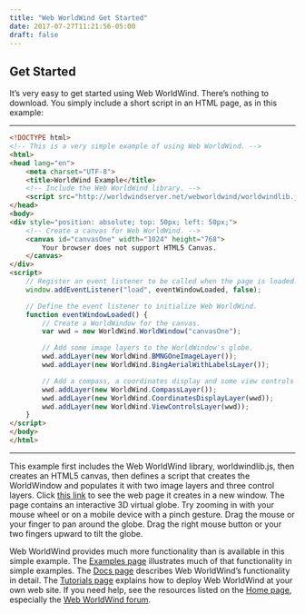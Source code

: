 ```yaml
---
title: "Web WorldWind Get Started"
date: 2017-07-27T11:21:56-05:00
draft: false
---
```


## Get Started

It’s very easy to get started using Web WorldWind. There’s nothing to download. You simply include a short script in an HTML page, as in this example:

---

```html
<!DOCTYPE html>
<!-- This is a very simple example of using Web WorldWind. -->
<html>
<head lang="en">
    <meta charset="UTF-8">
    <title>WorldWind Example</title>
    <!-- Include the Web WorldWind library. -->
    <script src="http://worldwindserver.net/webworldwind/worldwindlib.js" type="text/javascript"></script>
</head>
<body>
<div style="position: absolute; top: 50px; left: 50px;">
    <!-- Create a canvas for Web WorldWind. -->
    <canvas id="canvasOne" width="1024" height="768">
        Your browser does not support HTML5 Canvas.
    </canvas>
</div>
<script>
    // Register an event listener to be called when the page is loaded.
    window.addEventListener("load", eventWindowLoaded, false);

    // Define the event listener to initialize Web WorldWind.
    function eventWindowLoaded() {
        // Create a WorldWindow for the canvas.
        var wwd = new WorldWind.WorldWindow("canvasOne");

        // Add some image layers to the WorldWindow's globe.
        wwd.addLayer(new WorldWind.BMNGOneImageLayer());
        wwd.addLayer(new WorldWind.BingAerialWithLabelsLayer());

        // Add a compass, a coordinates display and some view controls to the WorldWindow.
        wwd.addLayer(new WorldWind.CompassLayer());
        wwd.addLayer(new WorldWind.CoordinatesDisplayLayer(wwd));
        wwd.addLayer(new WorldWind.ViewControlsLayer(wwd));
    }
</script>
</body>
</html>
```
---

This example first includes the Web WorldWind library, worldwindlib.js, then creates an HTML5 canvas, then defines a script that creates the WorldWindow and populates it with two image layers and three control layers. Click [this link](http://worldwindserver.net/webworldwind/examples/SimplestExample.html) to see the web page it creates in a new window. The page contains an interactive 3D virtual globe. Try zooming in with your mouse wheel or on a mobile device with a pinch gesture. Drag the mouse or your finger to pan around the globe. Drag the right mouse button or your two fingers upward to tilt the globe.

Web WorldWind provides much more functionality than is available in this simple example. The <a href="/web/examples">Examples page</a> illustrates much of that functionality in simple examples. The <a href="/web/docs">Docs page</a> describes Web WorldWind’s functionality in detail. The <a href="/web/tutorials">Tutorials page</a> explains how to deploy Web WorldWind at  your own web site. If you need help, see the resources listed on the <a href="https://nasaworldwind.github.io/">Home page</a>, especially the [Web WorldWind forum](https://forum.worldwindcentral.com/forum/web-world-wind/web-world-wind-help).